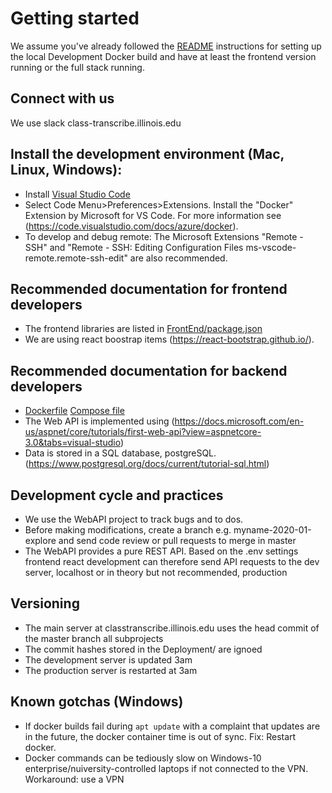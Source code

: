 # Getting started

We assume you've already followed the [README](README.md) instructions for setting up the local Development Docker build and have at least the frontend version running or the full stack running.

## Connect with us

We use slack class-transcribe.illinois.edu

## Install the development environment (Mac, Linux, Windows):

* Install [Visual Studio Code](https://code.visualstudio.com/download)
* Select Code Menu>Preferences>Extensions.  Install the "Docker" Extension by Microsoft for VS Code. For more information see (https://code.visualstudio.com/docs/azure/docker).
* To develop and debug remote: The Microsoft Extensions "Remote - SSH" and "Remote - SSH: Editing Configuration Files
ms-vscode-remote.remote-ssh-edit" are also recommended.

## Recommended documentation for frontend developers

* The frontend libraries are listed in [FrontEnd/package.json](https://github.com/classtranscribe/FrontEnd/blob/master/package.json)
* We are using react boostrap items (https://react-bootstrap.github.io/).

## Recommended documentation for backend developers

* [Dockerfile](https://docs.docker.com/engine/reference/builder/) [Compose file](https://docs.docker.com/compose/compose-file/)
* The Web API is implemented using (https://docs.microsoft.com/en-us/aspnet/core/tutorials/first-web-api?view=aspnetcore-3.0&tabs=visual-studio)
* Data is stored in a SQL database, postgreSQL. (https://www.postgresql.org/docs/current/tutorial-sql.html)

## Development cycle and practices

* We use the WebAPI project to track bugs and to dos.
* Before making modifications, create a branch e.g. myname-2020-01-explore and send code review or pull requests to merge in master
* The WebAPI provides a pure REST API. Based on the .env settings frontend react development can therefore send API requests to the dev server, localhost or in theory but not recommended, production

## Versioning

* The main server at classtranscribe.illinois.edu uses the head commit of the master branch all subprojects
* The commit hashes stored in the Deployment/ are ignoed
* The development server is updated 3am
* The production server is restarted at 3am


## Known gotchas (Windows)

* If docker builds fail during `apt update` with a complaint that updates are in the future, the docker container  time is out of sync. Fix: Restart docker.
* Docker commands can be tediously slow on Windows-10 enterprise/nuiversity-controlled laptops if not connected to the VPN. Workaround: use a VPN
